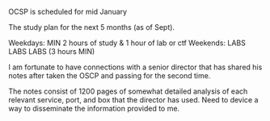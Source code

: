OCSP is scheduled for mid January

The study plan for the next 5 months (as of Sept).

Weekdays: MIN 2 hours of study & 1 hour of lab or ctf
Weekends: LABS LABS LABS (3 hours MIN)


I am fortunate to have connections with a senior director that has shared his notes after taken the OSCP and passing for the second time.

The notes consist of 1200 pages of somewhat detailed analysis of each relevant service, port, and box that the director has used.
Need to device a way to disseminate the information provided to me.
